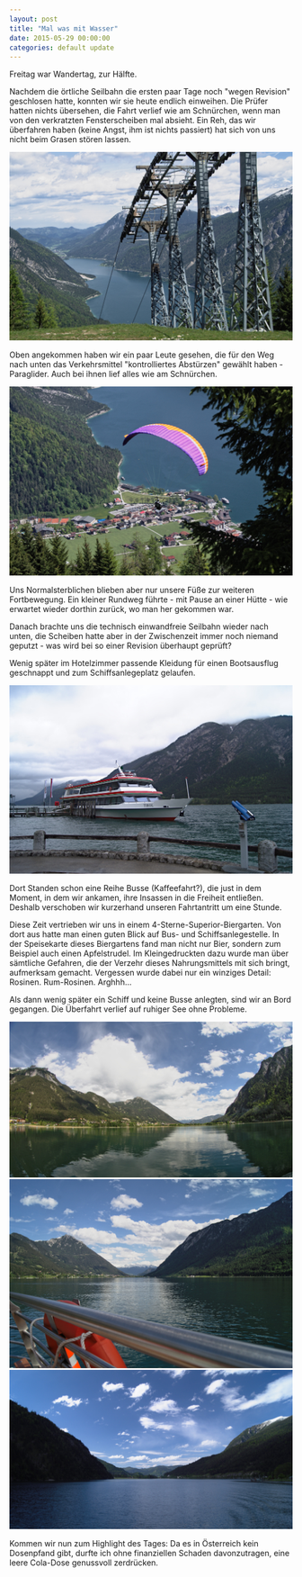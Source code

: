 ```yaml
---
layout: post
title: "Mal was mit Wasser"
date: 2015-05-29 00:00:00
categories: default update
---
```


Freitag war Wandertag, zur Hälfte.

Nachdem die örtliche Seilbahn die ersten paar Tage noch "wegen Revision" geschlosen hatte, konnten wir sie heute endlich einweihen. Die Prüfer hatten nichts übersehen, die Fahrt verlief wie am Schnürchen, wenn man von den verkratzten Fensterscheiben mal absieht. Ein Reh, das wir überfahren haben (keine Angst, ihm ist nichts passiert) hat sich von uns nicht beim Grasen stören lassen.

![berg aussicht](/assets/20150529/DSC6783_lzn.jpg)

Oben angekommen haben wir ein paar Leute gesehen, die für den Weg nach unten das Verkehrsmittel "kontrolliertes Abstürzen" gewählt haben - Paraglider. Auch bei ihnen lief alles wie am Schnürchen.

![paraglider](/assets/20150529/DSC6766_lzn.jpg)

Uns Normalsterblichen blieben aber nur unsere Füße zur weiteren Fortbewegung. Ein kleiner Rundweg führte - mit Pause an einer Hütte - wie erwartet wieder dorthin zurück, wo man her gekommen war.

Danach brachte uns die technisch einwandfreie Seilbahn wieder nach unten, die Scheiben hatte aber in der Zwischenzeit immer noch niemand geputzt - was wird bei so einer Revision überhaupt geprüft?

Wenig später im Hotelzimmer passende Kleidung für einen Bootsausflug geschnappt und zum Schiffsanlegeplatz gelaufen.

![tirol](/assets/20150526/DSC6321_lzn.jpg)

Dort Standen schon eine Reihe Busse (Kaffeefahrt?), die just in dem Moment, in dem wir ankamen, ihre Insassen in die Freiheit entließen. Deshalb verschoben wir kurzerhand unseren Fahrtantritt um eine Stunde.

Diese Zeit vertrieben wir uns in einem 4-Sterne-Superior-Biergarten. Von dort aus hatte man einen guten Blick auf Bus- und Schiffsanlegestelle. In der Speisekarte dieses Biergartens fand man nicht nur Bier, sondern zum Beispiel auch einen Apfelstrudel. Im Kleingedruckten dazu wurde man über sämtliche Gefahren, die der Verzehr dieses Nahrungsmittels mit sich bringt, aufmerksam gemacht. Vergessen wurde dabei nur ein winziges Detail: Rosinen. Rum-Rosinen. Arghhh...

Als dann wenig später ein Schiff und keine Busse anlegten, sind wir an Bord gegangen. Die Überfahrt verlief auf ruhiger See ohne Probleme.

![see1](/assets/20150529/DSC6803_lzn.jpg)
![see2](/assets/20150529/DSC6818_lzn.jpg)
![see3](/assets/20150529/DSC6851_lzn.jpg)

Kommen wir nun zum Highlight des Tages: Da es in Österreich kein Dosenpfand gibt, durfte ich ohne finanziellen Schaden davonzutragen, eine leere Cola-Dose genussvoll zerdrücken.
